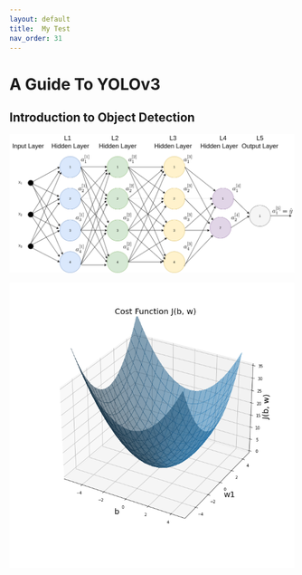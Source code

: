 ```yaml
---
layout: default
title:  My Test
nav_order: 31
---
```


# A Guide To YOLOv3

## Introduction to Object Detection


![Supervise Learning Outlines](../assets/images/neural-networks/deep-neural-network.png)


![Approximation Surface](../assets/images/gradient_descent/cost_function_2d.png)
